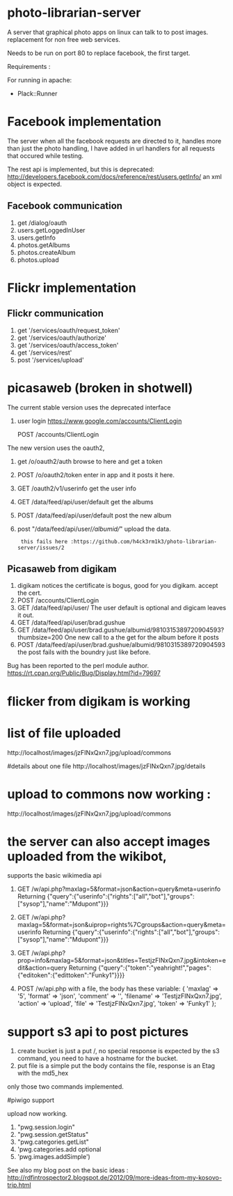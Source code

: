 photo-librarian-server
======================

A server that graphical photo apps on linux can talk to to post images. replacement for non free web services.


Needs to be run on port 80 to replace facebook, the first target.

Requirements :

For running in apache:
* Plack::Runner


# Facebook implementation

The server when all the facebook requests are directed to it, handles more than just the photo handling, I have added in url handlers for all requests that occured while testing.

The rest api is implemented, but this is deprecated:
http://developers.facebook.com/docs/reference/rest/users.getInfo/
an xml object is expected.

## Facebook communication 
1. get /dialog/oauth
1. users.getLoggedInUser
1. users.getInfo
1. photos.getAlbums
1. photos.createAlbum
1. photos.upload

# Flickr implementation

## Flickr communication
1. get '/services/oauth/request_token'
1. get '/services/oauth/authorize'
1. get '/services/oauth/access_token'
1. get '/services/rest'
1. post '/services/upload'

# picasaweb (broken in shotwell)
The current stable version uses the deprecated interface

1. user login https://www.google.com/accounts/ClientLogin

   POST /accounts/ClientLogin

The new version uses the oauth2, 

1. get /o/oauth2/auth browse to here and get a token
1. POST /o/oauth2/token enter in app and it posts it here.
1. GET /oauth2/v1/userinfo get the user info
1. GET /data/feed/api/user/default get the albums
1. POST /data/feed/api/user/default post the new album
1. post "/data/feed/api/user/*/albumid/*" upload the data.

        this fails here :https://github.com/h4ck3rm1k3/photo-librarian-server/issues/2

## Picasaweb from digikam 
1. digikam notices the certificate is bogus, good for you digikam. accept the cert.
1. POST /accounts/ClientLogin
1. GET /data/feed/api/user/
The user default is optional and digicam leaves it out.
1. GET /data/feed/api/user/brad.gushue 
1. GET /data/feed/api/user/brad.gushue/albumid/9810315389720904593?thumbsize=200 
One new call to a the get for the album before it posts
1. POST /data/feed/api/user/brad.gushue/albumid/9810315389720904593 
the post fails with the boundry just like before. 

Bug has been reported to the perl module author.
https://rt.cpan.org/Public/Bug/Display.html?id=79697



# flicker from digikam is working

# list of file uploaded
http://localhost/images/jzFINxQxn7.jpg/upload/commons

#details about one file
http://localhost/images/jzFINxQxn7.jpg/details

# upload to commons now working :
http://localhost/images/jzFINxQxn7.jpg/upload/commons

# the server can also accept images uploaded from the wikibot,
supports the basic wikimedia api
1. GET /w/api.php?maxlag=5&format=json&action=query&meta=userinfo
   Returning {"query":{"userinfo":{"rights":["all","bot"],"groups":["sysop"],"name":"Mdupont"}}} 

1. GET /w/api.php?maxlag=5&format=json&uiprop=rights%7Cgroups&action=query&meta=userinfo 
   Returning {"query":{"userinfo":{"rights":["all","bot"],"groups":["sysop"],"name":"Mdupont"}}} 

1. GET /w/api.php?prop=info&maxlag=5&format=json&titles=TestjzFINxQxn7.jpg&intoken=edit&action=query
   Returning {"query":{"token":"yeahright!","pages":{"editoken":{"edittoken":"Funky1"}}}} 

1. POST /w/api.php 
   with a file, the body has these variable:   {
         'maxlag' => '5',
         'format' => 'json',
         'comment' => '',
         'filename' => 'TestjzFINxQxn7.jpg',
         'action' => 'upload',
         'file' => 'TestjzFINxQxn7.jpg',
          'token' => 'Funky1'
        };

# support s3 api to post pictures

1. create bucket is just a put /, no special response is expected by the s3 command, you need to have a hostname for the bucket.
2. put file is a simple put the body contains the file, response is an Etag with the md5_hex

only those two commands implemented.

#piwigo support

upload now working.
1. "pwg.session.login"
1. "pwg.session.getStatus"
1. "pwg.categories.getList"
1. 'pwg.categories.add optional 
1. 'pwg.images.addSimple')






See also my blog post on the basic ideas :
http://rdfintrospector2.blogspot.de/2012/09/more-ideas-from-my-kosovo-trip.html



